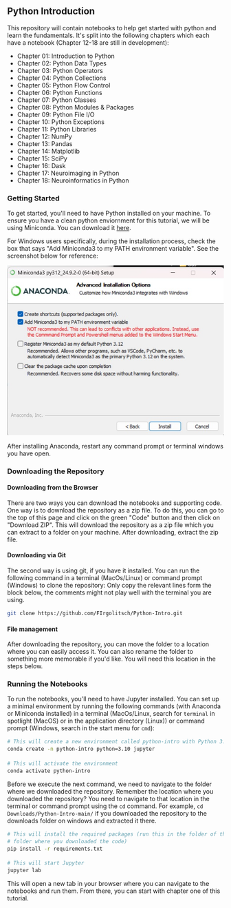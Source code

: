 ## Python Introduction

This repository will contain notebooks to help get started with python and learn the fundamentals. It's split into the
following chapters which each have a notebook (Chapter 12-18 are still in development):

* Chapter 01: Introduction to Python
* Chapter 02: Python Data Types
* Chapter 03: Python Operators
* Chapter 04: Python Collections
* Chapter 05: Python Flow Control
* Chapter 06: Python Functions
* Chapter 07: Python Classes
* Chapter 08: Python Modules & Packages
* Chapter 09: Python File I/O
* Chapter 10: Python Exceptions
* Chapter 11: Python Libraries
* Chapter 12: NumPy
* Chapter 13: Pandas
* Chapter 14: Matplotlib
* Chapter 15: SciPy
* Chapter 16: Dask
* Chapter 17: Neuroimaging in Python
* Chapter 18: Neuroinformatics in Python

### Getting Started

To get started, you'll need to have Python installed on your machine. To ensure you have a clean python enviornment for
this tutorial, we will be using Miniconda. You can download it [here](https://docs.conda.io/en/latest/miniconda.html).

For Windows users specifically, during the installation process, check the box that says "Add Miniconda3 to my
PATH environment variable". See the screenshot below for reference:

![Miniconda Installation](img/miniconda.jpeg)

After installing Anaconda, restart any command prompt or terminal windows you have open.

### Downloading the Repository

#### Downloading from the Browser

There are two ways you can download the notebooks and supporting code. One way is to download the repository as a zip
file. To do this, you can go to the top of this page and click on the green "Code" button and then click on "Download
ZIP". This will download the repository as a zip file which you can extract to a folder on your machine. After
downloading, extract the zip file.

#### Downloading via Git

The second way is using git, if you have it installed. You can run the following command in a terminal (MacOs/Linux) or
command prompt (Windows) to clone the repository:
Only copy the relevant lines form the block below, the comments might not play well with the terminal you are using.

```bash
git clone https://github.com/FIrgolitsch/Python-Intro.git
```

#### File management

After downloading the repository, you can move the folder to a location where you can easily access it. You can also
rename the folder to something more memorable if you'd like. You will need this location in the steps below.

### Running the Notebooks

To run the notebooks, you'll need to have Jupyter installed. You can set up a minimal environment by running the
following commands (with Anaconda or Miniconda installed) in a terminal (MacOs/Linux, search for `terminal` in
spotlight (MacOS) or in the application directory (Linux)) or command prompt (Windows, search in the start menu for
`cmd`):

```bash
# This will create a new environment called python-intro with Python 3.10 and Jupyter installed
conda create -n python-intro python=3.10 jupyter

# This will activate the environment
conda activate python-intro

```

Before we execute the next command, we need to navigate to the folder where we downloaded the repository. Remember the
location where you downloaded the repository? You need to navigate to that location in the terminal or command prompt
using the `cd` command. For example, `cd Downloads/Python-Intro-main/` if you downloaded the repository to the downloads
folder on windows and extracted it there.

```bash
# This will install the required packages (run this in the folder of the repository, the "python-intro" 
# folder where you downloaded the code)
pip install -r requirements.txt

# This will start Jupyter
jupyter lab
```

This will open a new tab in your browser where you can navigate to the notebooks and run them. From there, you can start
with chapter one of this tutorial.
